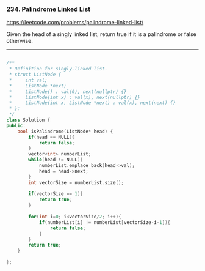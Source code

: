 ### 234. Palindrome Linked List

https://leetcode.com/problems/palindrome-linked-list/

Given the head of a singly linked list, return true if it is a palindrome or false otherwise.

-----------------------------------------------------------------------------------------------

```cpp

/**
 * Definition for singly-linked list.
 * struct ListNode {
 *     int val;
 *     ListNode *next;
 *     ListNode() : val(0), next(nullptr) {}
 *     ListNode(int x) : val(x), next(nullptr) {}
 *     ListNode(int x, ListNode *next) : val(x), next(next) {}
 * };
 */
class Solution {
public:
    bool isPalindrome(ListNode* head) {
        if(head == NULL){
            return false;
        }   
        vector<int> numberList;
        while(head != NULL){
            numberList.emplace_back(head->val);
            head = head->next;
        }
        int vectorSize = numberList.size();
        
        if(vectorSize == 1){
            return true;
        }
        
        for(int i=0; i<vectorSize/2; i++){
            if(numberList[i] != numberList[vectorSize-i-1]){
                return false;
            }
        }
        return true;
    }
    
};

```
